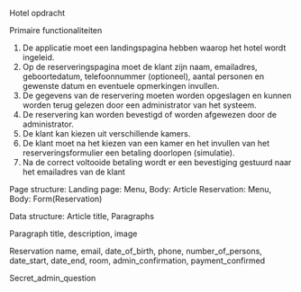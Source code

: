 Hotel opdracht

Primaire functionaliteiten
1. De applicatie moet een landingspagina hebben waarop het hotel wordt ingeleid.
2. Op de reserveringspagina moet de klant zijn naam, emailadres, geboortedatum,
telefoonnummer (optioneel), aantal personen en gewenste datum en eventuele
opmerkingen invullen.
3. De gegevens van de reservering moeten worden opgeslagen en kunnen worden terug
gelezen door een administrator van het systeem.
4. De reservering kan worden bevestigd of worden afgewezen door de administrator.
5. De klant kan kiezen uit verschillende kamers.
6. De klant moet na het kiezen van een kamer en het invullen van het reserveringsformulier
een betaling doorlopen (simulatie).
7. Na de correct voltooide betaling wordt er een bevestiging gestuurd naar het
emailadres van de klant

Page structure:
Landing page: Menu, Body: Article
Reservation: Menu, Body: Form(Reservation)

Data structure:
Article
    title, 
    Paragraphs

Paragraph
    title, 
    description, 
    image

Reservation
    name, 
    email, 
    date_of_birth, 
    phone, 
    number_of_persons, 
    date_start, 
    date_end, 
    room, 
    admin_confirmation, 
    payment_confirmed

Secret_admin_question